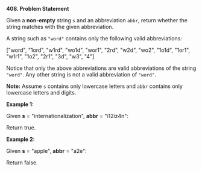 **408. Problem Statement**

Given a **non-empty** string `s` and an abbreviation `abbr`, return whether the string matches with the given abbreviation.

A string such as `"word"` contains only the following valid abbreviations:

["word", "1ord", "w1rd", "wo1d", "wor1", "2rd", "w2d", "wo2", "1o1d", "1or1", "w1r1", "1o2", "2r1", "3d", "w3", "4"]

Notice that only the above abbreviations are valid abbreviations of the string `"word"`. Any other string is not a valid abbreviation of `"word"`.

**Note:**
Assume `s` contains only lowercase letters and `abbr` contains only lowercase letters and digits.

**Example 1:**

Given **s** = "internationalization", **abbr** = "i12iz4n":

Return true.


**Example 2:**

Given **s** = "apple", **abbr** = "a2e":

Return false.